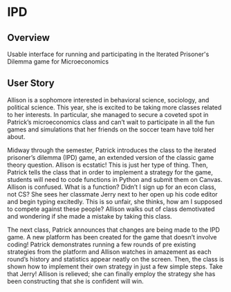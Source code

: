 # IPD

## Overview

Usable interface for running and participating in the Iterated Prisoner's Dilemma game for Microeconomics

## User Story

Allison is a sophomore interested in behavioral science, sociology, and political science. This year, she is excited to be taking more classes related to her interests. In particular, she managed to secure a coveted spot in Patrick’s microeconomics class and can’t wait to participate in all the fun games and simulations that her friends on the soccer team have told her about.

Midway through the semester, Patrick introduces the class to the iterated prisoner’s dilemma (IPD) game, an extended version of the classic game theory question. Allison is ecstatic! This is just her type of thing. Then, Patrick tells the class that in order to implement a strategy for the game, students will need to code functions in Python and submit them on Canvas. Allison is confused. What is a function? Didn’t I sign up for an econ class, not CS? She sees her classmate Jerry next to her open up his code editor and begin typing excitedly. This is so unfair, she thinks, how am I supposed to compete against these people? Allison walks out of class demotivated and wondering if she made a mistake by taking this class.

The next class, Patrick announces that changes are being made to the IPD game. A new platform has been created for the game that doesn’t involve coding! Patrick demonstrates running a few rounds of pre existing strategies from the platform and Allison watches in amazement as each round’s history and statistics appear neatly on the screen. Then, the class is shown how to implement their own strategy in just a few simple steps. Take that Jerry! Allison is relieved; she can finally employ the strategy she has been constructing that she is confident will win.